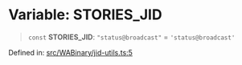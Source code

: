 # Variable: STORIES\_JID

> `const` **STORIES\_JID**: `"status@broadcast"` = `'status@broadcast'`

Defined in: [src/WABinary/jid-utils.ts:5](https://github.com/Fokusdotid/Baileys/blob/c2e37a764497a58082d1525ba2f083f341e3eefa/src/WABinary/jid-utils.ts#L5)
